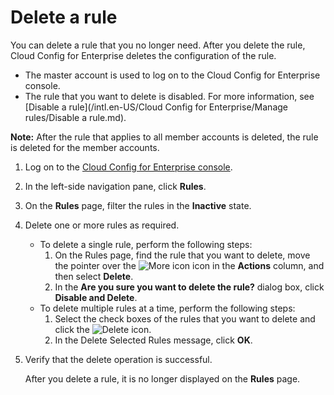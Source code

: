 # Delete a rule

You can delete a rule that you no longer need. After you delete the rule, Cloud Config for Enterprise deletes the configuration of the rule.

-   The master account is used to log on to the Cloud Config for Enterprise console.
-   The rule that you want to delete is disabled. For more information, see [Disable a rule](/intl.en-US/Cloud Config for Enterprise/Manage rules/Disable a rule.md).

**Note:** After the rule that applies to all member accounts is deleted, the rule is deleted for the member accounts.

1.  Log on to the [Cloud Config for Enterprise console](https://config.console.aliyun.com).

2.  In the left-side navigation pane, click **Rules**.

3.  On the **Rules** page, filter the rules in the **Inactive** state.

4.  Delete one or more rules as required.

    -   To delete a single rule, perform the following steps:
        1.  On the Rules page, find the rule that you want to delete, move the pointer over the ![More icon](https://static-aliyun-doc.oss-cn-hangzhou.aliyuncs.com/assets/img/en-US/3060019951/p93049.png) icon in the **Actions** column, and then select **Delete**.
        2.  In the **Are you sure you want to delete the rule?** dialog box, click **Disable and Delete**.
    -   To delete multiple rules at a time, perform the following steps:
        1.  Select the check boxes of the rules that you want to delete and click the ![Delete](https://static-aliyun-doc.oss-cn-hangzhou.aliyuncs.com/assets/img/en-US/3471333061/p170205.png) icon.
        2.  In the Delete Selected Rules message, click **OK**.
5.  Verify that the delete operation is successful.

    After you delete a rule, it is no longer displayed on the **Rules** page.


